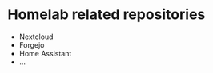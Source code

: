 Homelab related repositories
============================

- Nextcloud
- Forgejo
- Home Assistant
- ...
